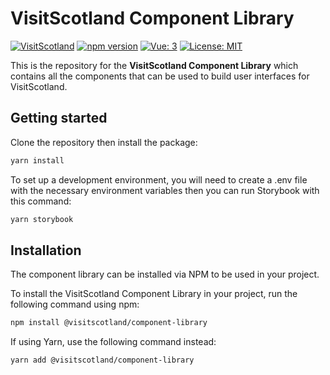 # VisitScotland Component Library
[![VisitScotland](https://img.shields.io/badge/visitscotland-5B2487.svg)](https://github.com/visitscotland/)
[![npm version](https://badge.fury.io/js/@visitscotland%2Fcomponent-library.svg)](https://badge.fury.io/js/@visitscotland%2Fcomponent-library)
[![Vue: 3](https://img.shields.io/badge/Vue-3-41B883.svg)]()
[![License: MIT](https://img.shields.io/badge/License-MIT-yellow.svg)](https://opensource.org/licenses/MIT)

This is the repository for the **VisitScotland Component Library** which contains all the components that can be used to build user interfaces for VisitScotland.

## Getting started

Clone the repository then install the package:

```sh
yarn install
```
To set up a development environment, you will need to create a .env file with the necessary environment variables then you can run Storybook with this command:

```sh
yarn storybook
```

## Installation
The component library can be installed via NPM to be used in your project.

To install the VisitScotland Component Library in your project, run the following command using npm:

```sh
npm install @visitscotland/component-library
```

If using Yarn, use the following command instead:

```sh
yarn add @visitscotland/component-library
```